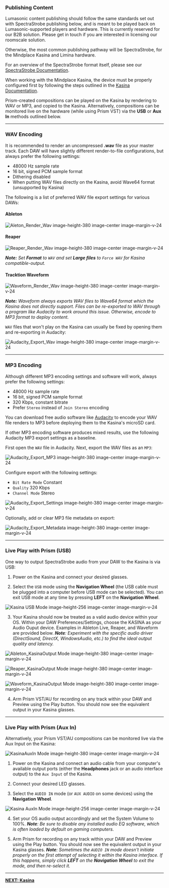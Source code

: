 ### Publishing Content

Lumasonic content publishing should follow the same standards set out with SpectraStrobe publishing below, and is
meant to be played back on Lumasonic-supported players and hardware. This is currently reserved for our B2B solution.
Please get in touch if you are interested in licensing our roomscale solution.

Otherwise, the most common publishing pathway will be SpectraStrobe, for the Mindplace Kasina and Limina hardware.

For an overview of the SpectraStrobe format itself, please see our [SpectraStrobe Documentation](../08-SpectraStrobe/01-spectrastrobe-introduction.md).

When working with the Mindplace Kasina, the device must be properly configured first by following the steps outlined in the 
[Kasina Documentation](08-kasina.md).

Prism-created compositions can be played on the Kasina by rendering to WAV or MP3, and copied to the Kasina. 
Alternatively, compositions can be monitored live on the hardware (while using Prism VST) via the **USB** or **Aux In** 
methods outlined below. 

---

### WAV Encoding

It is recommended to render an uncompressed **.wav** file as your master track. Each DAW will have slightly different
render-to-file configurations, but always prefer the following settings:
* 48000 Hz sample rate
* 16 bit, signed PCM sample format
* Dithering disabled
* When putting WAV files directly on the Kasina, avoid Wave64 format (unsupported by Kasina)

The following is a list of preferred WAV file export settings for various DAWs:

#### Ableton
![Aleton_Render_Wav image-height-380 image-center image-margin-v-24](img/daw/Ableton_Render_Wav.png)

#### Reaper
![Reaper_Render_Wav image-height-380 image-center image-margin-v-24](img/daw/Reaper_Render_Wav.png)

_**Note:** Set **Format** to `WAV` and set **Large files** to `Force WAV` for Kasina compatible-output._

#### Tracktion Waveform
![Waveform_Render_Wav image-height-380 image-center image-margin-v-24](img/daw/Waveform_Render_Wav.png)

_**Note:** Waveform always exports WAV files to Wave64 format which the Kasina does not directly support. Files
can be re-exported to WAV through a program like Audacity to work around this issue. Otherwise, encode to
MP3 format to deploy content._

`WAV` files that won't play on the Kasina can usually be fixed by opening them and re-exporting in Audacity:

![Audacity_Export_Wav image-height-380 image-center image-margin-v-24](img/daw/Audacity_Export_Wav.png)

---

### MP3 Encoding

Although different MP3 encoding settings and software will work, always prefer the following settings:

* 48000 Hz sample rate
* 16 bit, signed PCM sample format
* 320 Kbps, constant bitrate
* Prefer `Stereo` instead of `Join Stereo` encoding

You can download free audio software like [Audacity](https://www.audacityteam.org/) to encode your
WAV file renders to MP3 before deploying them to the Kasina's microSD card.

If other MP3 encoding software produces mixed results, use the following Audacity MP3 export settings
as a baseline.

First open the `WAV` file in Audacity. Next, export the WAV files as an `MP3`:

![Audacity_Export_MP3 image-height-380 image-center image-margin-v-24](img/daw/Audacity_Export_Mp3.png)

Configure export with the following settings:
* `Bit Rate Mode` Constant
* `Quality` 320 Kbps
* `Channel Mode` Stereo

![Audacity_Export_Settings image-height-380 image-center image-margin-v-24](img/daw/Audacity_Mp3_Settings.png)

Optionally, add or clear MP3 file metadata on export:

![Audacity_Export_Metadata image-height-380 image-center image-margin-v-24](img/daw/Audacity_Mp3_Metadata.png)

---

### Live Play with Prism (USB)

One way to output SpectraStrobe audio from your DAW to the Kasina is via USB:

1. Power on the Kasina and connect your desired glasses.
   
2. Select the `USB` mode using the **Navigation Wheel** (the USB cable must be plugged into a computer before USB mode 
can be selected). You can exit USB mode at any time by pressing **LEFT** on the **Navigation Wheel**.
   
![Kasina USB Mode image-height-256 image-center image-margin-v-24](img/kasina/Kasina-USB-Mode.png)

3. Your Kasina should now be treated as a valid audio device within your OS. Within your DAW Preferences/Settings, choose 
the KASINA as your Audio Ouput device. Examples in Ableton Live, Reaper, and Waveform are provided below. _**Note**: 
Experiment with the specific audio driver (DirectSound, DirectX, WindowsAudio, etc.) to find the ideal output quality 
and latency._

![Ableton_KasinaOutput Mode image-height-380 image-center image-margin-v-24](img/daw/Windows_Ableton_KasinaOutput.png)

![Reaper_KasinaOutput Mode image-height-380 image-center image-margin-v-24](img/daw/Windows_Reaper_KasinaOutput.png)

![Waveform_KasinaOutput Mode image-height-380 image-center image-margin-v-24](img/daw/Windows_Waveform_KasinaOutput.png)

4. Arm Prism VST/AU for recording on any track within your DAW and Preview using the Play button. You should now see the equivalent 
output in your Kasina glasses.

---

### Live Play with Prism (Aux In)

Alternatively, your Prism VST/AU compositions can be monitored live via the Aux Input on the Kasina:

![KasinaAuxIn Mode image-height-380 image-center image-margin-v-24](img/kasina/Kasina-Aux-In-Hookup.png)

1. Power on the Kasina and connect an audio cable from your computer's available output ports (either the **Headphones** 
jack or an audio interface output) to the `Aux Input` of the Kasina.

2. Connect your desired LED glasses.

3. Select the `AUDIO IN` mode (or `AUX AUDIO` on some devices) using the **Navigation Wheel**.
   
![Kasina AuxIn Mode image-height-256 image-center image-margin-v-24](img/kasina/Kasina-Aux-In-Mode.png)

4. Set your OS audio output accordingly and set the System Volume to 100%. _**Note**: Be sure to disable any installed 
audio EQ software, which is often loaded by default on gaming computers._

5. Arm Prism for recording on any track within your DAW and Preview using the Play button. You should now see the equivalent 
output in your Kasina glasses. _**Note**: Sometimes the `AUDIO IN` mode doesn't initiate properly on the first attempt of 
selecting it within the Kasina interface. If this happens, simply click **LEFT** on the **Navigation Wheel** to exit the 
mode, and then re-select it._

---

**[NEXT: Kasina](../03-Prism-VST/08-kasina.md)**
